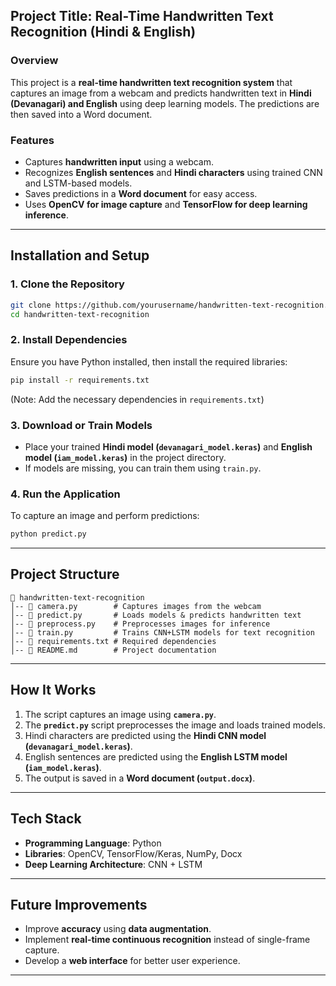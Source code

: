 
## **Project Title: Real-Time Handwritten Text Recognition (Hindi & English)**  

### **Overview**
This project is a **real-time handwritten text recognition system** that captures an image from a webcam and predicts handwritten text in **Hindi (Devanagari) and English** using deep learning models. The predictions are then saved into a Word document.

### **Features**
- Captures **handwritten input** using a webcam.  
- Recognizes **English sentences** and **Hindi characters** using trained CNN and LSTM-based models.  
- Saves predictions in a **Word document** for easy access.  
- Uses **OpenCV for image capture** and **TensorFlow for deep learning inference**.  

---

## **Installation and Setup**
### **1. Clone the Repository**
```bash
git clone https://github.com/yourusername/handwritten-text-recognition.git
cd handwritten-text-recognition
```

### **2. Install Dependencies**
Ensure you have Python installed, then install the required libraries:
```bash
pip install -r requirements.txt
```
(Note: Add the necessary dependencies in `requirements.txt`)

### **3. Download or Train Models**
- Place your trained **Hindi model (`devanagari_model.keras`)** and **English model (`iam_model.keras`)** in the project directory.  
- If models are missing, you can train them using `train.py`.

### **4. Run the Application**
To capture an image and perform predictions:
```bash
python predict.py
```
---

## **Project Structure**
```
📂 handwritten-text-recognition
│-- 📜 camera.py        # Captures images from the webcam
│-- 📜 predict.py       # Loads models & predicts handwritten text
│-- 📜 preprocess.py    # Preprocesses images for inference
│-- 📜 train.py         # Trains CNN+LSTM models for text recognition
│-- 📜 requirements.txt # Required dependencies
│-- 📜 README.md        # Project documentation
```
---

## **How It Works**
1. The script captures an image using **`camera.py`**.
2. The **`predict.py`** script preprocesses the image and loads trained models.  
3. Hindi characters are predicted using the **Hindi CNN model (`devanagari_model.keras`)**.  
4. English sentences are predicted using the **English LSTM model (`iam_model.keras`)**.  
5. The output is saved in a **Word document (`output.docx`)**.  

---

## **Tech Stack**
- **Programming Language**: Python  
- **Libraries**: OpenCV, TensorFlow/Keras, NumPy, Docx  
- **Deep Learning Architecture**: CNN + LSTM  

---

## **Future Improvements**
- Improve **accuracy** using **data augmentation**.  
- Implement **real-time continuous recognition** instead of single-frame capture.  
- Develop a **web interface** for better user experience.  

---
